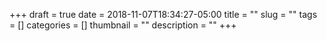 +++ 
draft = true
date = 2018-11-07T18:34:27-05:00
title = ""
slug = "" 
tags = []
categories = []
thumbnail = "<no value>"
description = ""
+++
